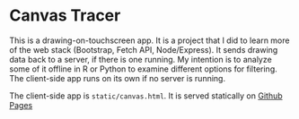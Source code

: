 # Canvas Tracer

This is a drawing-on-touchscreen app. 
It is a project that I did to learn more of the web stack (Bootstrap, Fetch API, Node/Express).
It sends drawing data back to a server, if there is one running.
My intention is to analyze some of it offline in R or Python to 
examine different options for filtering.
The client-side app runs on its own if no server is running.

The client-side app is `static/canvas.html`.
It is served statically on [Github Pages](https://davidthaler.github.io/CanvasTracer/static/canvas.html)
